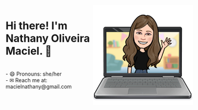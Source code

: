  <div>
    <img align="right" alt="Nathy-coding" height="270em"  src="code.png">
 </div>
   
 <div>
   <p><h1>Hi there! I'm Nathany Oliveira Maciel.  👋  </h1></br>
- 😄 Pronouns: she/her </br>
- ✉ Reach me at: macielnathany@gmail.com </p>
</div>



  
